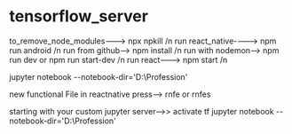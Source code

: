 # tensorflow_server

to_remove_node_modules---> npx npkill /n
run react_native----> npm run android /n
run from github--> npm install /n
run with nodemon--> npm run dev or npm run start-dev /n
run react---> npm start /n



jupyter notebook --notebook-dir='D:\Profession'


new functional File in reactnative press--> rnfe or rnfes

starting with your custom jupyter  server-->> activate tf
jupyter notebook --notebook-dir='D:\Profession'
